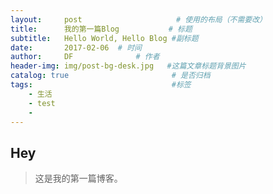 ```yaml
---
layout:     post   				     # 使用的布局（不需要改）
title:      我的第一篇Blog           # 标题 
subtitle:   Hello World, Hello Blog #副标题
date:       2017-02-06 	# 时间
author:     DF 				# 作者
header-img: img/post-bg-desk.jpg   #这篇文章标题背景图片
catalog: true 						# 是否归档
tags:								#标签
    - 生活
    - test
    - 
---
```


## Hey
>这是我的第一篇博客。

